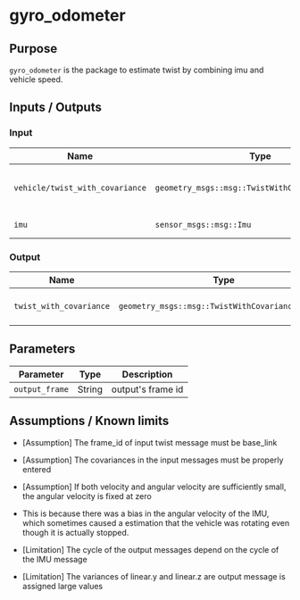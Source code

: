 # gyro_odometer

## Purpose

`gyro_odometer` is the package to estimate twist by combining imu and vehicle speed.

## Inputs / Outputs

### Input

| Name                            | Type                                             | Description                        |
| ------------------------------- | ------------------------------------------------ | ---------------------------------- |
| `vehicle/twist_with_covariance` | `geometry_msgs::msg::TwistWithCovarianceStamped` | twist with covariance from vehicle |
| `imu`                           | `sensor_msgs::msg::Imu`                          | imu from sensor                    |

### Output

| Name                    | Type                                             | Description                     |
| ----------------------- | ------------------------------------------------ | ------------------------------- |
| `twist_with_covariance` | `geometry_msgs::msg::TwistWithCovarianceStamped` | estimated twist with covariance |

## Parameters

| Parameter      | Type   | Description       |
| -------------- | ------ | ----------------- |
| `output_frame` | String | output's frame id |

## Assumptions / Known limits

- [Assumption] The frame_id of input twist message must be base_link

- [Assumption] The covariances in the input messages must be properly entered

- [Assumption] If both velocity and angular velocity are sufficiently small, the angular velocity is fixed at zero
- This is because there was a bias in the angular velocity of the IMU, which sometimes caused a estimation that the vehicle was rotating even though it is actually stopped.

- [Limitation] The cycle of the output messages depend on the cycle of the IMU message

- [Limitation] The variances of linear.y and linear.z are output message is assigned large values
